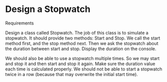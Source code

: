 # Design a Stopwatch

Requirements

Design a class called Stopwatch. The job of this class is to simulate a stopwatch.
It should provide two methods: Start and Stop. We call the start method first, and the stop method next.
Then we ask the stopwatch about the duration between start and stop.
Display the duration on the console.

We should also be able to use a stopwatch multiple times.
So we may start and stop it and then start and stop it again. Make sure the duration value each time is calculated properly.
We should not be able to start a stopwatch twice in a row (because that may overwrite the initial start time).
